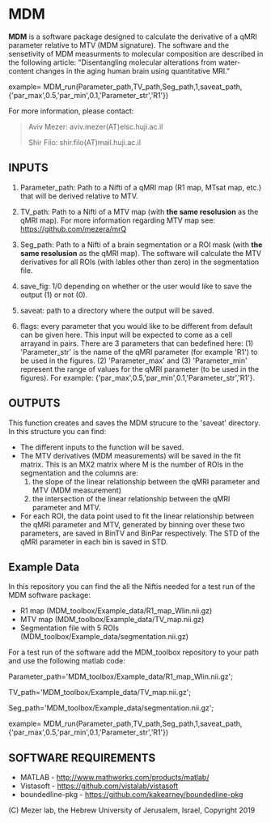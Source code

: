 # MDM #

**MDM** is a software package designed to calculate the derivative of a qMRI parameter relative to
MTV (MDM signature). The software and the sensetivity of MDM measurments to molecular composition are described in the following article:
"Disentangling molecular alterations from water-content changes in the aging human brain using quantitative MRI."

example= MDM_run(Parameter_path,TV_path,Seg_path,1,saveat_path,{'par_max',0.5,'par_min',0.1,'Parameter_str','R1'})

For more information, please contact: 

>Aviv Mezer: aviv.mezer(AT)elsc.huji.ac.il
>
>Shir Filo: shir.filo(AT)mail.huji.ac.il

## INPUTS ###

1) Parameter_path:   Path to a Nifti of a qMRI map (R1 map, MTsat map, etc.) that will be derived relative to MTV. 

2) TV_path:   Path to a Nifti of a MTV map (with **the same resolusion** as the qMRI map). For more information regarding MTV map see: https://github.com/mezera/mrQ

3) Seg_path:   Path to a Nifti of a brain segmentation or a ROI mask (with **the same resolusion** as the qMRI map). The software will calculate the MTV derivatives for all ROIs (with lables other than zero) in the segmentation file.

4) save_fig:   1/0 depending on whether or the user would like to save the output (1) or not (0).

5) saveat:   path to a directory where the output will be saved.

6) flags:   every parameter that you would like to be different from default can be given here. This input will be expected to come as a cell arrayand in pairs. There are 3 parameters that can bedefined here: (1) 'Parameter_str' is the name of the qMRI parameter (for example 'R1') to be used in the figures. (2) 'Parameter_max' and (3) 'Parameter_min' represent the range of values for the qMRI parameter (to be used in the figures). For example: {'par_max',0.5,'par_min',0.1,'Parameter_str','R1'}.   


## OUTPUTS ###

This function creates and saves the MDM strucure to the 'saveat' directory. In this structure you can find:
*  The different inputs to the function will be saved.
*  The MTV derivatives (MDM measurements) will be saved in the fit matrix. This is an MX2 matrix where M is the number of ROIs in the segmentation and the columns are:
	1) the slope of the linear relationship between the qMRI parameter and MTV (MDM measurement)
	2) the intersection of the linear relationship between the qMRI parameter and MTV.
*  For each ROI, the data point used to fit the linear relationship between the qMRI parameter and MTV, generated by binning over these two parameters, are saved in BinTV and BinPar respectively. The STD of the qMRI parameter in each bin is saved in STD.   


## Example Data ###

In this repository you can find the all the Niftis needed for a test run of the MDM software package:
*  R1 map (MDM_toolbox/Example_data/R1_map_Wlin.nii.gz)
*  MTV map (MDM_toolbox/Example_data/TV_map.nii.gz)
*  Segmentation file with 5 ROIs (MDM_toolbox/Example_data/segmentation.nii.gz)   

For a test run of the software add the MDM_toolbox repository to your path and use the following matlab code:

Parameter_path='MDM_toolbox/Example_data/R1_map_Wlin.nii.gz';

TV_path='MDM_toolbox/Example_data/TV_map.nii.gz';

Seg_path='MDM_toolbox/Example_data/segmentation.nii.gz';

example= MDM_run(Parameter_path,TV_path,Seg_path,1,saveat_path,{'par_max',0.5,'par_min',0.1,'Parameter_str','R1'})

## SOFTWARE REQUIREMENTS ###
  
* MATLAB          - http://www.mathworks.com/products/matlab/
* Vistasoft       - https://github.com/vistalab/vistasoft
* boundedline-pkg - https://github.com/kakearney/boundedline-pkg    

(C) Mezer lab, the Hebrew University of Jerusalem, Israel, Copyright 2019


